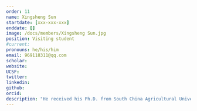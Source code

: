 ```yaml
---
order: 11
name: Xingsheng Sun
startdate: [xxx-xxx-xxx]
enddate: []
image: /docs/members/Xingsheng Sun.jpg
position: Visiting student
#current:
pronouns: he/his/him
email: 969118311@qq.com
scholar: 
website:
UCSF:
twitter: 
linkedin:
github:
orcid: 
description: "He received his Ph.D. from South China Agricultural University in 2023. And the research field is toxicology and endoplasmic reticulum stress. He joined Wang Lab as a visiting student in Jan. 2024. Now he work on the role of G protein-coupled receptors in cardiovascular disease."
---
```

